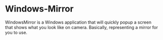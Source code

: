 # Windows-Mirror
WindowsMirror is a Windows application that will quickly popup a screen that shows what you look like on camera. Basically, representing a mirror for you to use.
